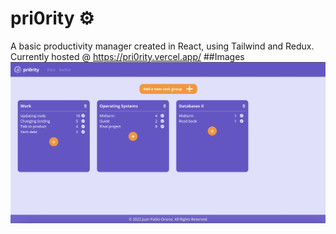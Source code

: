 # pri0rity ⚙️

A basic productivity manager created in React, using Tailwind and Redux.
Currently hosted @ https://pri0rity.vercel.app/
##Images
<img src="docs/assets/screen1.png">
